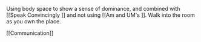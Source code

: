 Using body space to show a sense of dominance, and combined with [[Speak Convincingly <PN>]] and not using [[Am and UM's <PN>]]. Walk into the room as you own the place. 

[[Communication]]